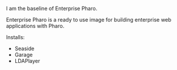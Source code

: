 I am the baseline of Enterprise Pharo.

Enterprise Pharo is a ready to use image for building enterprise web applications with Pharo.

Installs:
* Seaside
* Garage
* LDAPlayer

